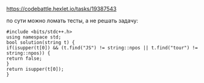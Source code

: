 https://codebattle.hexlet.io/tasks/19387543

по сути можно ломать тесты, а не решать задачу: 

    #include <bits/stdc++.h>
    using namespace std;
    bool solution(string t) {
    if(isupper(t[0]) && (t.find("JS") != string::npos || t.find("tour") != string::npos)) {
    return false;
    }
    return isupper(t[0]);
    }
